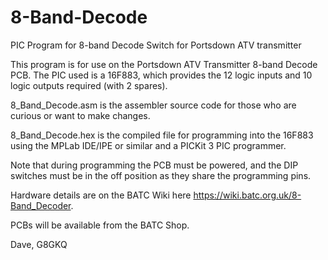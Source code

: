 # 8-Band-Decode
PIC Program for 8-band Decode Switch for Portsdown ATV transmitter

This program is for use on the Portsdown ATV Transmitter 8-band Decode PCB.  The PIC used is a 16F883, which provides the 12 logic inputs and 10 logic outputs required (with 2 spares).

8_Band_Decode.asm is the assembler source code for those who are curious or want to make changes.

8_Band_Decode.hex is the compiled file for programming into the 16F883 using the MPLab IDE/IPE or similar and a PICKit 3 PIC programmer.

Note that during programming the PCB must be powered, and the DIP switches must be in the off position as they share the programming pins.

Hardware details are on the BATC Wiki here https://wiki.batc.org.uk/8-Band_Decoder.

PCBs will be available from the BATC Shop.

Dave, G8GKQ

